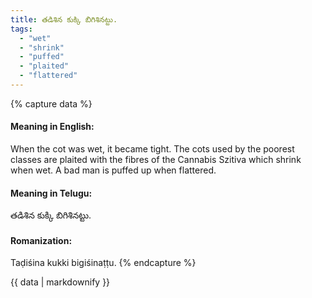```yaml
---
title: తడిశిన కుక్కి బిగిశినట్టు.
tags:
  - "wet"
  - "shrink"
  - "puffed"
  - "plaited"
  - "flattered"
---
```


{% capture data %}
#### Meaning in English:
When the cot was wet, it became tight.
The cots used by the poorest classes are plaited with the fibres of the Cannabis Szitiva which shrink when wet.
A bad man is puffed up when flattered.

#### Meaning in Telugu:
తడిశిన కుక్కి బిగిశినట్టు.

#### Romanization:
Taḍiśina kukki bigiśinaṭṭu.
{% endcapture %}

{{ data | markdownify }}

